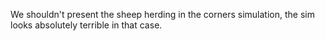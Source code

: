 We shouldn't present the sheep herding in the corners simulation, the sim looks absolutely terrible in that case.